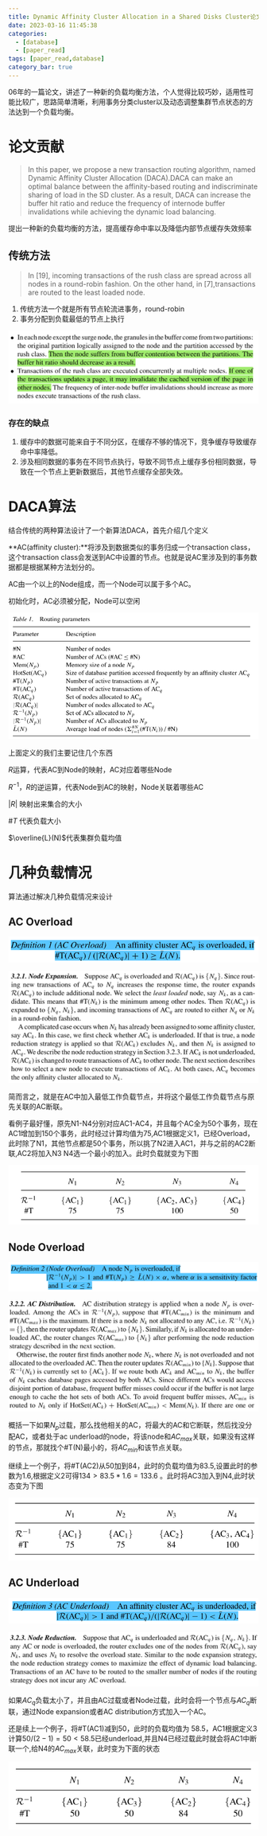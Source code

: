 ```yaml
---
title: Dynamic Affinity Cluster Allocation in a Shared Disks Cluster论文阅读
date: 2023-03-16 11:45:38
categories: 
  - [database]
  - [paper_read]
tags: [paper_read,database]
category_bar: true
---
```


06年的一篇论文，讲述了一种新的负载均衡方法，个人觉得比较巧妙，适用性可能比较广，思路简单清晰，利用事务分类cluster以及动态调整集群节点状态的方法达到一个负载均衡。

# 论文贡献

> In this paper, we propose a new transaction routing algorithm, named Dynamic Affinity Cluster Allocation (DACA).DACA can make an optimal balance between the affinity-based routing and indiscriminate sharing of load in the SD cluster. As a result, DACA can increase the buffer hit ratio and reduce the frequency of internode buffer invalidations while achieving the dynamic load balancing.

提出一种新的负载均衡的方法，提高缓存命中率以及降低内部节点缓存失效频率

## 传统方法 

>In [19], incoming transactions of the rush class are spread across all nodes in a round-robin fashion. On the other hand, in [7],transactions are routed to the least loaded node.

1. 传统方法一个就是所有节点轮流进事务，round-robin
2. 事务分配到负载最低的节点上执行

![传统方法缺点](dynamic-affinity-cluster-allocation-in-a-shared/image-20230319115242113.png)

### 存在的缺点

1. 缓存中的数据可能来自于不同分区，在缓存不够的情况下，竞争缓存导致缓存命中率降低。
2. 涉及相同数据的事务在不同节点执行，导致不同节点上缓存多份相同数据，导致在一个节点上更新数据后，其他节点缓存全部失效。

# DACA算法

结合传统的两种算法设计了一个新算法DACA，首先介绍几个定义

**AC(affinity cluster):**将涉及到数据类似的事务归成一个transaction class，这个transaction class会发送到AC中设置的节点。也就是说AC里涉及到的事务数据都是根据某种方法划分的。

AC由一个以上的Node组成，而一个Node可以属于多个AC。

初始化时，AC必须被分配，Node可以空闲

![一些定义](dynamic-affinity-cluster-allocation-in-a-shared/image-20230319120046897.png)

上面定义的我们主要记住几个东西

$R$运算，代表AC到Node的映射，AC对应着哪些Node

$R^{-1}$，$R$的逆运算，代表Node到AC的映射，Node关联着哪些AC

$|R|$ 映射出来集合的大小

#$T$ 代表负载大小

$\overline{L}(N)$代表集群负载均值

# 几种负载情况

算法通过解决几种负载情况来设计

## AC Overload

![AC Overload](dynamic-affinity-cluster-allocation-in-a-shared/image-20230319120253465.png)

![解决方案](dynamic-affinity-cluster-allocation-in-a-shared/image-20230319120624833.png)

简而言之，就是在AC中加入最低工作负载节点，并将这个最低工作负载节点与原先关联的AC断联。

看例子最好懂，原先N1-N4分别对应AC1-AC4，并且每个AC全为50个事务，现在AC1增加到150个事务，此时经过计算均值为75,AC1根据定义1，已经Overload，此时除了N1，其他节点都是50个事务，所以挑了N2进入AC1，并与之前的AC2断联,AC2将加入N3 N4选一个最小的加入。此时负载就变为下图

![例1](dynamic-affinity-cluster-allocation-in-a-shared/image-20230319120722719.png)

## Node Overload

![Node Overload](dynamic-affinity-cluster-allocation-in-a-shared/image-20230319120329092.png)

![解决方法](dynamic-affinity-cluster-allocation-in-a-shared/image-20230319121317443.png)

概括一下如果$N_p$过载，那么找他相关的AC，将最大的AC和它断联，然后找没分配AC，或者处于ac underload的node，将该node和$AC_{max}$关联，如果没有这样的节点，那就找个#T(N)最小的，将$AC_{min}$和该节点关联。

继续上一个例子，将#T(AC2)从50加到84，此时的负载均值为83.5,设置此时的参数为1.6,根据定义2可得$134>83.5*1.6=133.6$ 。此时将AC3加入到N4,此时状态变为下图

![例2](dynamic-affinity-cluster-allocation-in-a-shared/image-20230319121559017.png)

## AC Underload

![AC Underload](dynamic-affinity-cluster-allocation-in-a-shared/image-20230319120345732.png)

![解决方案](dynamic-affinity-cluster-allocation-in-a-shared/image-20230319121616794.png)

如果$AC_q$负载太小了，并且由AC过载或者Node过载，此时会将一个节点与$AC_q$断联，通过Node expansion或者AC distribution方式加入一个AC。

还是续上一个例子，将#T(AC1)减到50，此时的负载均值为 58.5，AC1根据定义3计算$50/(2-1)=50<58.5$已经underload,并且N4已经过载此时就会将AC1中断联一个,给N4的$AC_{max}$关联，此时变为下面的状态

![例3](dynamic-affinity-cluster-allocation-in-a-shared/image-20230319121822665.png)
